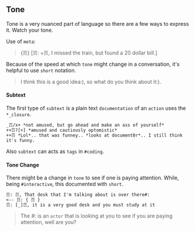 ## Tone
Tone is a very nuanced part of language so there are a few ways to express it.  Watch your tone.

Use of `meta`:
> {☴} [☴: +☴, I missed the train, but found a 20 dollar bill.]

Because of the speed at which `tone` might change in a conversation, it's helpful to use `short` notation.

> I think this is a good idea:), so what do you think about it:).

#### Subtext
The first type of `subtext` is a plain text `documentation` of an `action` uses the `*_closure`.

```
_☶/x+ *not amused, but go ahead and make an ass of yourself*
++☶?[+] *amused and cautiously optomistic*
++☶ *Lol*.. that was funney.. *looks at document0r*.. I still think it's funny.
```

Also `subtext` can acts as `tags` in `#coding`.

#### Tone Change
There might be a change in `tone` to see if one is paying attention.  While, being `#interactive`, this documented with `short`.

```
☶: ☶, That desk that I'm talking about is over there#:
<-- ☶: { ☶ }
☶: [_]☶, it is a very good desk and you must study at it
```

> The _#:_ is an `actor` that is looking at you to see if you are paying attention, well are you?